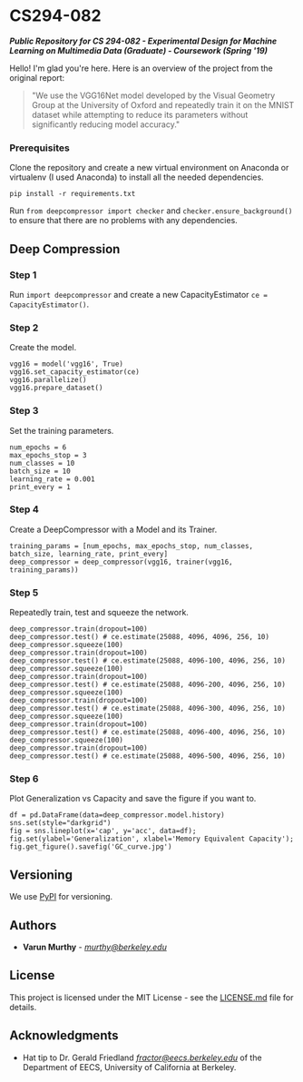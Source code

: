 # CS294-082
***Public Repository for CS 294-082 - Experimental Design for Machine Learning on Multimedia Data (Graduate) - Coursework (Spring '19)***

Hello! I'm glad you're here. Here is an overview of the project from the original report:

> "We use the VGG16Net model developed by the Visual Geometry Group at the University of Oxford and repeatedly train it on the MNIST          dataset while attempting to reduce its parameters without significantly reducing model accuracy."

### Prerequisites

Clone the repository and create a new virtual environment on Anaconda or virtualenv (I used Anaconda) to install all the needed dependencies.

`pip install -r requirements.txt`

Run `from deepcompressor import checker` and `checker.ensure_background()` to ensure that there are no problems with any dependencies. 

## Deep Compression 

### Step 1
Run `import deepcompressor` and create a new CapacityEstimator `ce = CapacityEstimator()`.
### Step 2
Create the model.
```
vgg16 = model('vgg16', True)
vgg16.set_capacity_estimator(ce)
vgg16.parallelize()
vgg16.prepare_dataset()
```
### Step 3
Set the training parameters.
```
num_epochs = 6
max_epochs_stop = 3
num_classes = 10
batch_size = 10
learning_rate = 0.001
print_every = 1
```
### Step 4
Create a DeepCompressor with a Model and its Trainer.
```
training_params = [num_epochs, max_epochs_stop, num_classes, batch_size, learning_rate, print_every]
deep_compressor = deep_compressor(vgg16, trainer(vgg16, training_params))
```
### Step 5
Repeatedly train, test and squeeze the network.
```
deep_compressor.train(dropout=100)
deep_compressor.test() # ce.estimate(25088, 4096, 4096, 256, 10)
deep_compressor.squeeze(100)
deep_compressor.train(dropout=100)
deep_compressor.test() # ce.estimate(25088, 4096-100, 4096, 256, 10)
deep_compressor.squeeze(100)
deep_compressor.train(dropout=100)
deep_compressor.test() # ce.estimate(25088, 4096-200, 4096, 256, 10)
deep_compressor.squeeze(100)
deep_compressor.train(dropout=100)
deep_compressor.test() # ce.estimate(25088, 4096-300, 4096, 256, 10)
deep_compressor.squeeze(100)
deep_compressor.train(dropout=100)
deep_compressor.test() # ce.estimate(25088, 4096-400, 4096, 256, 10)
deep_compressor.squeeze(100)
deep_compressor.train(dropout=100)
deep_compressor.test() # ce.estimate(25088, 4096-500, 4096, 256, 10)
```
### Step 6
Plot Generalization vs Capacity and save the figure if you want to.
```
df = pd.DataFrame(data=deep_compressor.model.history)
sns.set(style="darkgrid")
fig = sns.lineplot(x='cap', y='acc', data=df);
fig.set(ylabel='Generalization', xlabel='Memory Equivalent Capacity');
fig.get_figure().savefig('GC_curve.jpg')
```

## Versioning

We use [PyPI](https://pypi.org/project/deepcompressor/) for versioning.

## Authors

* **Varun Murthy** - *murthy@berkeley.edu* 

## License

This project is licensed under the MIT License - see the [LICENSE.md](LICENSE.md) file for details.

## Acknowledgments

* Hat tip to Dr. Gerald Friedland *fractor@eecs.berkeley.edu* of the Department of EECS, University of California at Berkeley.
